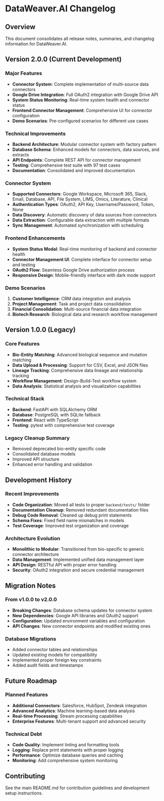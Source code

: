# DataWeaver.AI Changelog

## Overview
This document consolidates all release notes, summaries, and changelog information for DataWeaver.AI.

## Version 2.0.0 (Current Development)

### Major Features
- **Connector System**: Complete implementation of multi-source data connectors
- **Google Drive Integration**: Full OAuth2 integration with Google Drive API
- **System Status Monitoring**: Real-time system health and connector status
- **Frontend Connector Management**: Comprehensive UI for connector configuration
- **Demo Scenarios**: Pre-configured scenarios for different use cases

### Technical Improvements
- **Backend Architecture**: Modular connector system with factory pattern
- **Database Schema**: Enhanced models for connectors, data sources, and extracts
- **API Endpoints**: Complete REST API for connector management
- **Testing**: Comprehensive test suite with 97 test cases
- **Documentation**: Consolidated and improved documentation

### Connector System
- **Supported Connectors**: Google Workspace, Microsoft 365, Slack, Email, Database, API, File System, LIMS, Omics, Literature, Clinical
- **Authentication Types**: OAuth2, API Key, Username/Password, Token, None
- **Data Discovery**: Automatic discovery of data sources from connectors
- **Data Extraction**: Configurable data extraction with multiple formats
- **Sync Management**: Automated synchronization with scheduling

### Frontend Enhancements
- **System Status Modal**: Real-time monitoring of backend and connector health
- **Connector Management UI**: Complete interface for connector setup and testing
- **OAuth2 Flow**: Seamless Google Drive authorization process
- **Responsive Design**: Mobile-friendly interface with dark mode support

### Demo Scenarios
1. **Customer Intelligence**: CRM data integration and analysis
2. **Project Management**: Task and project data consolidation
3. **Financial Consolidation**: Multi-source financial data integration
4. **Biotech Research**: Biological data and research workflow management

## Version 1.0.0 (Legacy)

### Core Features
- **Bio-Entity Matching**: Advanced biological sequence and mutation matching
- **Data Upload & Processing**: Support for CSV, Excel, and JSON files
- **Lineage Tracking**: Comprehensive data lineage and relationship tracking
- **Workflow Management**: Design-Build-Test workflow system
- **Data Analysis**: Statistical analysis and visualization capabilities

### Technical Stack
- **Backend**: FastAPI with SQLAlchemy ORM
- **Database**: PostgreSQL with SQLite fallback
- **Frontend**: React with TypeScript
- **Testing**: pytest with comprehensive test coverage

### Legacy Cleanup Summary
- Removed deprecated bio-entity specific code
- Consolidated database models
- Improved API structure
- Enhanced error handling and validation

## Development History

### Recent Improvements
- **Code Organization**: Moved all tests to proper `backend/tests/` folder
- **Documentation Cleanup**: Removed redundant documentation files
- **Debug Code Removal**: Cleaned up debug print statements
- **Schema Fixes**: Fixed field name mismatches in models
- **Test Coverage**: Improved test organization and coverage

### Architecture Evolution
- **Monolithic to Modular**: Transitioned from bio-specific to generic connector architecture
- **Data Management**: Implemented unified data management layer
- **API Design**: RESTful API with proper error handling
- **Security**: OAuth2 integration and secure credential management

## Migration Notes

### From v1.0.0 to v2.0.0
- **Breaking Changes**: Database schema updates for connector system
- **New Dependencies**: Google API libraries and OAuth2 support
- **Configuration**: Updated environment variables and configuration
- **API Changes**: New connector endpoints and modified existing ones

### Database Migrations
- Added connector tables and relationships
- Updated existing models for compatibility
- Implemented proper foreign key constraints
- Added audit fields and timestamps

## Future Roadmap

### Planned Features
- **Additional Connectors**: Salesforce, HubSpot, Zendesk integration
- **Advanced Analytics**: Machine learning-based data analysis
- **Real-time Processing**: Stream processing capabilities
- **Enterprise Features**: Multi-tenant support and advanced security

### Technical Debt
- **Code Quality**: Implement linting and formatting tools
- **Logging**: Replace print statements with proper logging
- **Performance**: Optimize database queries and caching
- **Monitoring**: Add comprehensive system monitoring

## Contributing
See the main README.md for contribution guidelines and development setup instructions.
